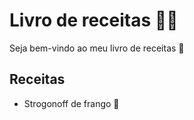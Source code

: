 # **Livro de receitas** 👨‍🍳

Seja bem-vindo ao meu livro de receitas 👋

## **Receitas**

 - Strogonoff de frango 🐔

